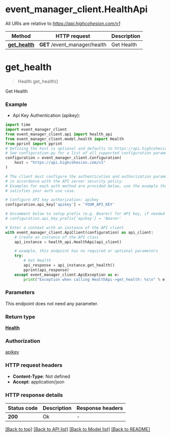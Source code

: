 # event_manager_client.HealthApi

All URIs are relative to *https://api.highcohesion.com/v1*

Method | HTTP request | Description
------------- | ------------- | -------------
[**get_health**](HealthApi.md#get_health) | **GET** /event_manager/health | Get Health


# **get_health**
> Health get_health()

Get Health

### Example

* Api Key Authentication (apikey):
```python
import time
import event_manager_client
from event_manager_client.api import health_api
from event_manager_client.model.health import Health
from pprint import pprint
# Defining the host is optional and defaults to https://api.highcohesion.com/v1
# See configuration.py for a list of all supported configuration parameters.
configuration = event_manager_client.Configuration(
    host = "https://api.highcohesion.com/v1"
)

# The client must configure the authentication and authorization parameters
# in accordance with the API server security policy.
# Examples for each auth method are provided below, use the example that
# satisfies your auth use case.

# Configure API key authorization: apikey
configuration.api_key['apikey'] = 'YOUR_API_KEY'

# Uncomment below to setup prefix (e.g. Bearer) for API key, if needed
# configuration.api_key_prefix['apikey'] = 'Bearer'

# Enter a context with an instance of the API client
with event_manager_client.ApiClient(configuration) as api_client:
    # Create an instance of the API class
    api_instance = health_api.HealthApi(api_client)

    # example, this endpoint has no required or optional parameters
    try:
        # Get Health
        api_response = api_instance.get_health()
        pprint(api_response)
    except event_manager_client.ApiException as e:
        print("Exception when calling HealthApi->get_health: %s\n" % e)
```


### Parameters
This endpoint does not need any parameter.

### Return type

[**Health**](Health.md)

### Authorization

[apikey](../README.md#apikey)

### HTTP request headers

 - **Content-Type**: Not defined
 - **Accept**: application/json


### HTTP response details
| Status code | Description | Response headers |
|-------------|-------------|------------------|
**200** | Ok |  -  |

[[Back to top]](#) [[Back to API list]](../README.md#documentation-for-api-endpoints) [[Back to Model list]](../README.md#documentation-for-models) [[Back to README]](../README.md)

